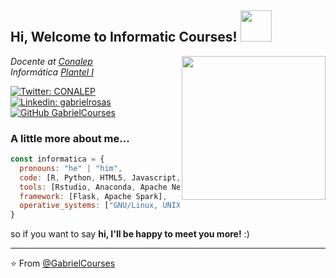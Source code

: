 <h2> Hi, Welcome to Informatic Courses! <img src="https://media1.giphy.com/media/JcFUHp7b9mnj5a01AN/200w.webp?cid=ecf05e47wq9bjmtxf7kaq00768ag1elw2rooyvnm8wktaivn&rid=200w.webp&ct=g" width="50"> </h2>
<img align='right' src="https://media2.giphy.com/media/I0mkJIDOkD55x7SxUx/200.webp" width="230">
<p><em>Docente at <a href="https://www.conalep.edu.mx/">Conalep</a></br>Informática <a href="http://cdmx.conalep.edu.mx/tlalpan1/inicio">Plantel I
</em></p>

[![Twitter: CONALEP](https://img.shields.io/twitter/follow/CONALEP_Mex?style=social)](https://twitter.com/CONALEP_Mex)
[![Linkedin: gabrielrosas](https://img.shields.io/badge/-conalep-blue?style=flat-square&logo=Linkedin&logoColor=white&link=https://www.linkedin.com/company/conalep/)](https://www.linkedin.com/company/conalep/)
[![GitHub GabrielCourses](https://img.shields.io/github/followers/GabrielCourses?label=follow&style=social)](https://github.com/GabrielCourses)

### A little more about me...

```javascript
const informatica = {
  pronouns: "he" | "him",
  code: [R, Python, HTML5, Javascript, CSS3],
  tools: [Rstudio, Anaconda, Apache Neatbeans, PHP],
  framework: [Flask, Apache Spark],
  operative_systems: ["GNU/Linux, UNIX"],
}
```
so if you want to say <b>hi, I'll be happy to meet you more!</b> :)</em>

---

⭐️ From [@GabrielCourses](https://github.com/GabrielCourses)

<!---
GabrielCourses/GabrielCourses is a ✨ special ✨ repository because its `README.md` (this file) appears on your GitHub profile.
You can click the Preview link to take a look at your changes.
--->

